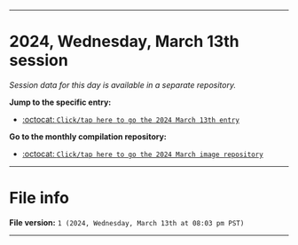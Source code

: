 
***

# 2024, Wednesday, March 13th session

_Session data for this day is available in a separate repository._

**Jump to the specific entry:**

- [:octocat: `Click/tap here to go the 2024 March 13th entry`](https://github.com/seanpm2001/SeansLifeArchive_Images_MotorWorld_CarFactory_Y2024_V3/tree/SeansLifeArchive_Images_MotorWorld_CarFactory_Y2024_V3_Main-dev/03_March/13/)

**Go to the monthly compilation repository:**

- [:octocat: `Click/tap here to go the 2024 March image repository`](https://github.com/seanpm2001/SeansLifeArchive_Images_MotorWorld_CarFactory_Y2024_V3/)

***

# File info

**File version:** `1 (2024, Wednesday, March 13th at 08:03 pm PST)`

***
